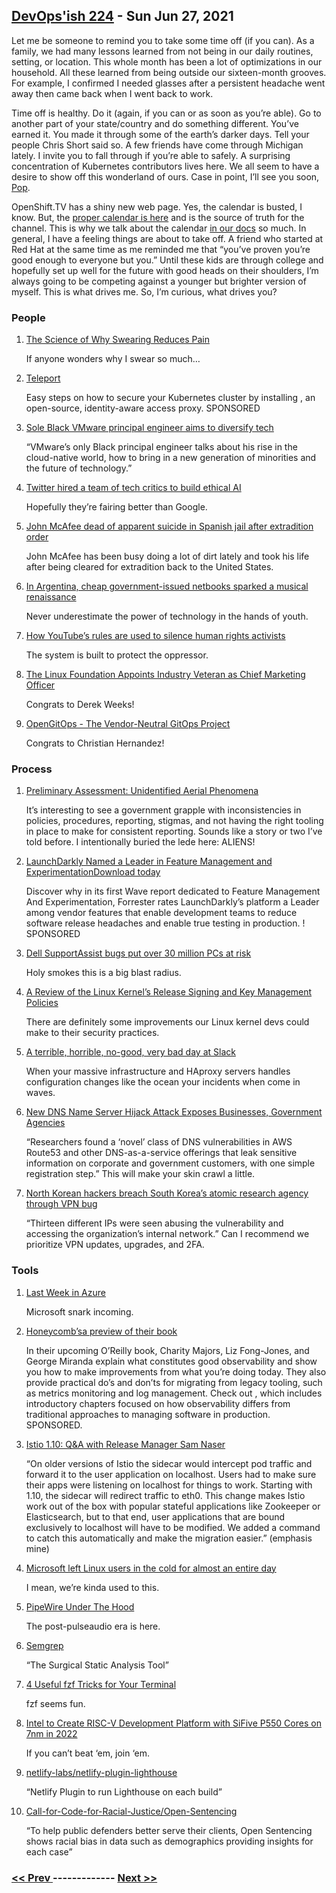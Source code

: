 ## [DevOps'ish 224](https://devopsish.com/224) - Sun Jun 27, 2021

Let me be someone to remind you to take some time off (if you can). As a family, we had many lessons learned from not being in our daily routines, setting, or location. This whole month has been a lot of optimizations in our household. All these learned from being outside our sixteen-month grooves. For example, I confirmed I needed glasses after a persistent headache went away then came back when I went back to work.

Time off is healthy. Do it (again, if you can or as soon as you’re able). Go to another part of your state/country and do something different. You’ve earned it. You made it through some of the earth’s darker days. Tell your people Chris Short said so. A few friends have come through Michigan lately. I invite you to fall through if you’re able to safely. A surprising concentration of Kubernetes contributors lives here. We all seem to have a desire to show off this wonderland of ours. Case in point, I’ll see you soon, <a href="https://twitter.com/danpopnyc/status/1407834916000239618">Pop</a>.

OpenShift.TV has a shiny new web page. Yes, the calendar is busted, I know. But, the <a href="https://red.ht/streamcal">proper calendar is here</a> and is the source of truth for the channel. This is why we talk about the calendar <a href="https://github.com/cloud-platforms-streaming/streaming-docs">in our docs</a> so much. In general, I have a feeling things are about to take off. A friend who started at Red Hat at the same time as me reminded me that “you’ve proven you’re good enough to everyone but you.” Until these kids are through college and hopefully set up well for the future with good heads on their shoulders, I’m always going to be competing against a younger but brighter version of myself. This is what drives me. So, I’m curious, what drives you?

### People

1. [The Science of Why Swearing Reduces Pain](https://www.wired.com/story/the-science-of-why-swearing-physically-reduces-pain/)

    If anyone wonders why I swear so much…
1. [Teleport](https://www.youtube.com/watch?v=2diX_UAmJ1c)

    Easy steps on how to secure your Kubernetes cluster by installing , an open-source, identity-aware access proxy. SPONSORED
1. [Sole Black VMware principal engineer aims to diversify tech](https://searchsoftwarequality.techtarget.com/opinion/Sole-Black-VMware-principal-engineer-aims-to-diversify-tech)

    “VMware’s only Black principal engineer talks about his rise in the cloud-native world, how to bring in a new generation of minorities and the future of technology.”
1. [Twitter hired a team of tech critics to build ethical AI](https://www.protocol.com/workplace/twitter-ethical-ai-meta)

    Hopefully they’re fairing better than Google.
1. [John McAfee dead of apparent suicide in Spanish jail after extradition order](https://www.cnbc.com/2021/06/23/john-mcafee-found-dead-after-spanish-court-oks-extradition-for-tax-crimes-.html)

    John McAfee has been busy doing a lot of dirt lately and took his life after being cleared for extradition back to the United States.
1. [In Argentina, cheap government-issued netbooks sparked a musical renaissance](https://restofworld.org/2021/argentina-netbooks-music/)

    Never underestimate the power of technology in the hands of youth.
1. [How YouTube’s rules are used to silence human rights activists](https://www.technologyreview.com/2021/06/24/1027048/youtube-xinjiang-censorship-human-rights-atajurt/)

    The system is built to protect the oppressor.
1. [The Linux Foundation Appoints Industry Veteran as Chief Marketing Officer](https://www.linuxfoundation.org/press-release/the-linux-foundation-appoints-industry-veteran-as-chief-marketing-officer/)

    Congrats to Derek Weeks!
1. [OpenGitOps - The Vendor-Neutral GitOps Project](https://www.weave.works/blog/opengitops-the-vendor-neutral-gitops-project)

    Congrats to Christian Hernandez!
### Process

1. [Preliminary Assessment: Unidentified Aerial Phenomena](https://www.dni.gov/files/ODNI/documents/assessments/Prelimary-Assessment-UAP-20210625.pdf)

    It’s interesting to see a government grapple with inconsistencies in policies, procedures, reporting, stigmas, and not having the right tooling in place to make for consistent reporting. Sounds like a story or two I’ve told before. I intentionally buried the lede here: ALIENS!
1. [LaunchDarkly Named a Leader in Feature Management and ExperimentationDownload today](https://learn.launchdarkly.com/forrester-wave/?utm_source=devopsish&utm_medium=news_pod&utm_campaign=21q2-newsletter&utm_content=ebook_forrester_newwave)

    Discover why in its first Wave report dedicated to Feature Management And Experimentation, Forrester rates LaunchDarkly’s platform a Leader among vendor features that enable development teams to reduce software release headaches and enable true testing in production. ! SPONSORED
1. [Dell SupportAssist bugs put over 30 million PCs at risk](https://www.bleepingcomputer.com/news/security/dell-supportassist-bugs-put-over-30-million-pcs-at-risk/)

    Holy smokes this is a big blast radius.
1. [A Review of the Linux Kernel’s Release Signing and Key Management Policies](https://ostif.org/a-review-of-the-linux-kernels-release-signing-and-key-management-policies/)

    There are definitely some improvements our Linux kernel devs could make to their security practices.
1. [A terrible, horrible, no-good, very bad day at Slack](https://leaddev.com/technical-direction-strategy/terrible-horrible-no-good-very-bad-day-slack)

    When your massive infrastructure and HAproxy servers handles configuration changes like the ocean your incidents when come in waves.
1. [New DNS Name Server Hijack Attack Exposes Businesses, Government Agencies](https://www.darkreading.com/vulnerabilities---threats/new-dns-name-server-hijack-attack-exposes-businesses-government-agencies/d/d-id/1341377)

    “Researchers found a ‘novel’ class of DNS vulnerabilities in AWS Route53 and other DNS-as-a-service offerings that leak sensitive information on corporate and government customers, with one simple registration step.” This will make your skin crawl a little.
1. [North Korean hackers breach South Korea’s atomic research agency through VPN bug](https://therecord.media/north-korean-hackers-breach-south-koreas-atomic-research-agency-through-vpn-bug/)

    “Thirteen different IPs were seen abusing the vulnerability and accessing the organization’s internal network.” Can I recommend we prioritize VPN updates, upgrades, and 2FA.
### Tools

1. [Last Week in Azure](https://lastweekinazure.com/)

    Microsoft snark incoming.
1. [Honeycomb’sa preview of their book](https://ui.honeycomb.io/signup/?&utm_source=devopsish&utm_medium=newsletter&utm_campaign=ad&utm_content=product-signup)

    In their upcoming O’Reilly book,  Charity Majors, Liz Fong-Jones, and George Miranda explain what constitutes good observability and show you how to make improvements from what you’re doing today. They also provide practical do’s and don’ts for migrating from legacy tooling, such as metrics monitoring and log management. Check out , which includes introductory chapters focused on how observability differs from traditional approaches to managing software in production. SPONSORED.
1. [Istio 1.10: Q&A with Release Manager Sam Naser](https://www.infoq.com/news/2021/06/istio-1-10/)

    “On older versions of Istio the sidecar would intercept pod traffic and forward it to the user application on localhost. Users had to make sure their apps were listening on localhost for things to work. Starting with 1.10, the sidecar will redirect traffic to eth0. This change makes Istio work out of the box with popular stateful applications like Zookeeper or Elasticsearch, but to that end, user applications that are bound exclusively to localhost will have to be modified. We added a command to catch this automatically and make the migration easier.” (emphasis mine)
1. [Microsoft left Linux users in the cold for almost an entire day](https://www.windowscentral.com/microsoft-left-linux-users-cold-almost-entire-day)

    I mean, we’re kinda used to this.
1. [PipeWire Under The Hood](https://venam.nixers.net/blog/unix/2021/06/23/pipewire-under-the-hood.html)

    The post-pulseaudio era is here.
1. [Semgrep](https://parsiya.net/blog/2021-06-22-semgrep-the-surgical-static-analysis-tool/)

    “The Surgical Static Analysis Tool”
1. [4 Useful fzf Tricks for Your Terminal](https://pragmaticpineapple.com/four-useful-fzf-tricks-for-your-terminal/)

    fzf seems fun.
1. [Intel to Create RISC-V Development Platform with SiFive P550 Cores on 7nm in 2022](https://www.anandtech.com/show/16780/intel-to-create-riscv-development-platform-with-sifive-p550-cores-on-7nm-in-2022)

    If you can’t beat ‘em, join ‘em.
1. [netlify-labs/netlify-plugin-lighthouse](https://github.com/netlify-labs/netlify-plugin-lighthouse)

    “Netlify Plugin to run Lighthouse on each build”
1. [Call-for-Code-for-Racial-Justice/Open-Sentencing](https://github.com/Call-for-Code-for-Racial-Justice/Open-Sentencing)

    “To help public defenders better serve their clients, Open Sentencing shows racial bias in data such as demographics providing insights for each case”

### [ << Prev ](sreweekly-223.md) ------------- [ Next >> ](sreweekly-225.md)